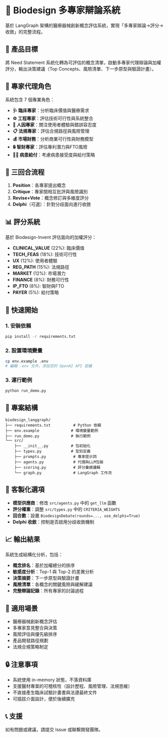 # 🏥 Biodesign 多專家辯論系統

基於 LangGraph 架構的醫療器械創新概念評估系統，實現「多專家辯論→評分→收斂」的完整流程。

## 🎯 產品目標

將 Need Statement 系統化轉為可評估的概念清單，啟動多專家代理辯論與加權評分，輸出決策建議（Top Concepts、風險清單、下一步原型與驗證計畫）。

## 🤖 專家代理角色

系統包含 7 個專業角色：

- **🩺 臨床專家**：分析臨床價值與醫療需求
- **⚙️ 工程專家**：評估技術可行性與系統整合
- **👥 人因專家**：關注使用者體驗與錯誤容忍度
- **📋 法規專家**：評估合規路徑與風險管理
- **💰 市場財務**：分析商業可行性與財務模型
- **🔒 智財專家**：評估專利潛力與FTO風險
- **👨‍⚕️ 病患給付**：考慮病患接受度與給付策略

## 🔄 三回合流程

1. **Position**：各專家提出概念
2. **Critique**：專家間相互批評與風險識別
3. **Revise+Vote**：概念修訂與多維度評分
4. **Delphi**（可選）：針對分歧面向進行收斂

## 📊 評分系統

基於 Biodesign-Invent 評估面向的加權評分：

- **CLINICAL_VALUE** (22%): 臨床價值
- **TECH_FEAS** (18%): 技術可行性
- **UX** (12%): 使用者體驗
- **REG_PATH** (15%): 法規路徑
- **MARKET** (12%): 市場潛力
- **FINANCE** (8%): 財務可行性
- **IP_FTO** (8%): 智財與FTO
- **PAYER** (5%): 給付策略

## 🚀 快速開始

### 1. 安裝依賴
```bash
pip install -r requirements.txt
```

### 2. 設置環境變量
```bash
cp env.example .env
# 編輯 .env 文件，添加您的 OpenAI API 密鑰
```

### 3. 運行範例
```bash
python run_demo.py
```

## 📁 專案結構

```
biodesign_langgraph/
├── requirements.txt          # Python 依賴
├── env.example              # 環境變量範例
├── run_demo.py              # 執行範例
└── src/
    ├── __init__.py          # 包初始化
    ├── types.py             # 型別定義
    ├── prompts.py            # 專家提示詞
    ├── agents.py             # 代理與LLM包裝
    ├── scoring.py            # 評分彙總邏輯
    └── graph.py              # LangGraph 工作流
```

## 🔧 客製化選項

- **模型供應商**：修改 `src/agents.py` 中的 `get_llm` 函數
- **評分權重**：調整 `src/types.py` 中的 `CRITERIA_WEIGHTS`
- **回合數**：設置 `BiodesignDebate(rounds=..., use_delphi=True)`
- **Delphi 收斂**：控制是否啟用分歧收斂機制

## 📈 輸出結果

系統生成結構化分析，包括：

- **概念排名**：基於加權總分的排序
- **敏感度分析**：Top-1 與 Top-2 的差異分析
- **決策摘要**：下一步原型與驗證計畫
- **風險清單**：各概念的關鍵風險與緩解建議
- **完整辯論記錄**：所有專家的討論過程

## 🎯 適用場景

- 醫療器械創新概念評估
- 多專家意見整合與決策
- 風險評估與優先級排序
- 產品開發路徑規劃
- 法規合規策略制定

## 🔒 注意事項

- 系統使用 in-memory 狀態，不落資料庫
- 支援醫材專案的可稽核性（設計歷程、風險管理、法規思維）
- 不直接產生臨床試驗計畫書與法遵最終文件
- 可插拔介面設計，便於後續擴充

## 📞 支援

如有問題或建議，請提交 Issue 或聯繫開發團隊。 